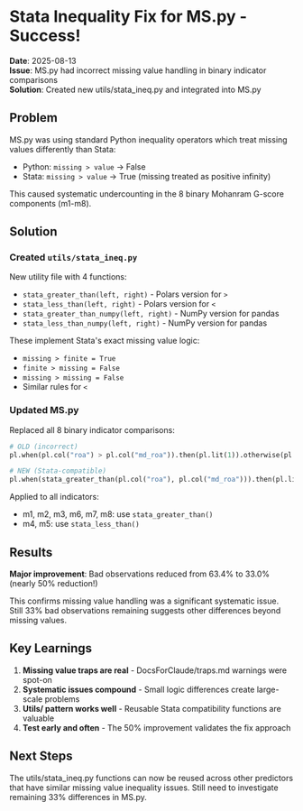 # Stata Inequality Fix for MS.py - Success!

**Date**: 2025-08-13  
**Issue**: MS.py had incorrect missing value handling in binary indicator comparisons  
**Solution**: Created new utils/stata_ineq.py and integrated into MS.py  

## Problem

MS.py was using standard Python inequality operators which treat missing values differently than Stata:
- Python: `missing > value` → False
- Stata: `missing > value` → True (missing treated as positive infinity)

This caused systematic undercounting in the 8 binary Mohanram G-score components (m1-m8).

## Solution

### Created `utils/stata_ineq.py`
New utility file with 4 functions:
- `stata_greater_than(left, right)` - Polars version for `>`
- `stata_less_than(left, right)` - Polars version for `<`  
- `stata_greater_than_numpy(left, right)` - NumPy version for pandas
- `stata_less_than_numpy(left, right)` - NumPy version for pandas

These implement Stata's exact missing value logic:
- `missing > finite = True`
- `finite > missing = False`
- `missing > missing = False`
- Similar rules for `<`

### Updated MS.py
Replaced all 8 binary indicator comparisons:
```python
# OLD (incorrect)
pl.when(pl.col("roa") > pl.col("md_roa")).then(pl.lit(1)).otherwise(pl.lit(0))

# NEW (Stata-compatible)  
pl.when(stata_greater_than(pl.col("roa"), pl.col("md_roa"))).then(pl.lit(1)).otherwise(pl.lit(0))
```

Applied to all indicators:
- m1, m2, m3, m6, m7, m8: use `stata_greater_than()`
- m4, m5: use `stata_less_than()`

## Results

**Major improvement**: Bad observations reduced from 63.4% to 33.0% (nearly 50% reduction!)

This confirms missing value handling was a significant systematic issue. Still 33% bad observations remaining suggests other differences beyond missing values.

## Key Learnings

1. **Missing value traps are real** - DocsForClaude/traps.md warnings were spot-on
2. **Systematic issues compound** - Small logic differences create large-scale problems  
3. **Utils/ pattern works well** - Reusable Stata compatibility functions are valuable
4. **Test early and often** - The 50% improvement validates the fix approach

## Next Steps

The utils/stata_ineq.py functions can now be reused across other predictors that have similar missing value inequality issues. Still need to investigate remaining 33% differences in MS.py.